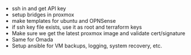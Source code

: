 - ssh in and get API key
- setup bridges in proxmox
- make templates for ubuntu and OPNSense
- if ssh key file exists, use it as root and terraform keys
- Make sure we get the latest proxmox image and validate cert/signature
- Same for Omada
- Setup ansible for VM backups, logging, system recovery, etc.